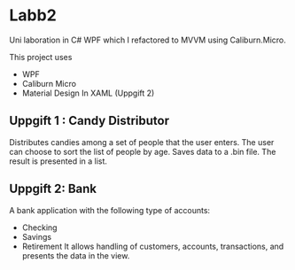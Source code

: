 # Labb2
Uni laboration in C# WPF which I refactored to MVVM using Caliburn.Micro.

This project uses
 - WPF
 - Caliburn Micro
 - Material Design In XAML (Uppgift 2)

## Uppgift 1 : Candy Distributor
Distributes candies among a set of people that the user enters.
The user can choose to sort the list of people by age. Saves data to a .bin file.
The result is presented in a list.

## Uppgift 2: Bank
A bank application with the following type of accounts:
 - Checking
 - Savings 
 - Retirement
It allows handling of customers, accounts, transactions, and presents the data in the view.
